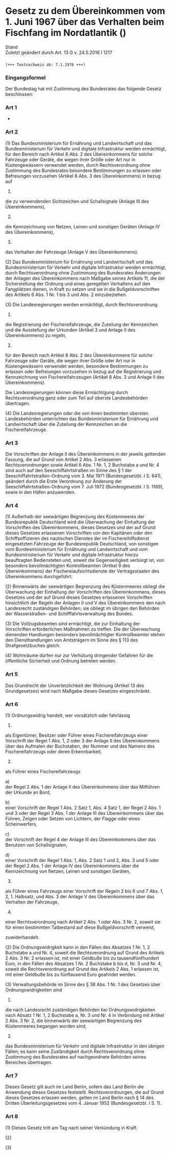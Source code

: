 Gesetz zu dem Übereinkommen vom 1. Juni 1967 über das Verhalten beim Fischfang im Nordatlantik ()
=================================================================================================

Stand  
Zuletzt geändert durch Art. 13 G v. 24.5.2016 I 1217

### 

```
(+++ Textnachweis ab: 7.1.1976 +++)
```

### Eingangsformel

Der Bundestag hat mit Zustimmung des Bundesrates das folgende Gesetz beschlossen:

### Art 1

-

### Art 2

(1) Das Bundesministerium für Ernährung und Landwirtschaft und das Bundesministerium für Verkehr und digitale Infrastruktur werden ermächtigt, für den Bereich nach Artikel 8 Abs. 2 des Übereinkommens für solche Fahrzeuge oder Geräte, die wegen ihrer Größe oder Art nur in Küstengewässern verwendet werden, durch Rechtsverordnung ohne Zustimmung des Bundesrates besondere Bestimmungen zu erlassen oder Befreiungen vorzusehen (Artikel 8 Abs. 3 des Übereinkommens) in bezug auf

1.  
die zu verwendenden Sichtzeichen und Schallsignale (Anlage III des Übereinkommens),

2.  
die Kennzeichnung von Netzen, Leinen und sonstigen Geräten (Anlage IV des Übereinkommens),

3.  
das Verhalten der Fahrzeuge (Anlage V des Übereinkommens).

(2) Das Bundesministerium für Ernährung und Landwirtschaft und das Bundesministerium für Verkehr und digitale Infrastruktur werden ermächtigt, durch Rechtsverordnung ohne Zustimmung des Bundesrates Änderungen der Anlagen des Übereinkommens nach Maßgabe seines Artikels 11, die der Sicherstellung der Ordnung und eines geregelten Verhaltens auf den Fangplätzen dienen, in Kraft zu setzen und sie in die Bußgeldvorschriften des Artikels 6 Abs. 1 Nr. 1 bis 3 und Abs. 2 einzubeziehen.

(3) Die Landesregierungen werden ermächtigt, durch Rechtsverordnung

1.  
die Registrierung der Fischereifahrzeuge, die Zuteilung der Kennzeichen und die Ausstellung der Urkunden (Artikel 3 und Anlage II des Übereinkommens) zu regeln,

2.  
für den Bereich nach Artikel 8 Abs. 2 des Übereinkommens für solche Fahrzeuge oder Geräte, die wegen ihrer Größe oder Art nur in Küstengewässern verwendet werden, besondere Bestimmungen zu erlassen oder Befreiungen vorzusehen in bezug auf die Registrierung und Kennzeichnung von Fischereifahrzeugen (Artikel 8 Abs. 3 und Anlage II des Übereinkommens).

Die Landesregierungen können diese Ermächtigung durch Rechtsverordnung ganz oder zum Teil auf oberste Landesbehörden übertragen.

(4) Die Landesregierungen oder die von ihnen bestimmten obersten Landesbehörden unterrichten das Bundesministerium für Ernährung und Landwirtschaft über die Zuteilung der Kennzeichen an die Fischereifahrzeuge.

### Art 3

Die Vorschriften der Anlage II des Übereinkommens in der jeweils geltenden Fassung, die auf Grund von Artikel 2 Abs. 3 erlassenen Rechtsverordnungen sowie Artikel 6 Abs. 1 Nr. 1, 2 Buchstabe a und Nr. 4 sind auch auf den Seeschiffahrtstraßen im Sinne des § 1 der Seeschiffahrtstraßen-Ordnung vom 3. Mai 1971 (Bundesgesetzbl. I S. 641), geändert durch die Erste Verordnung zur Änderung der Seeschiffahrtstraßen-Ordnung vom 7. Juli 1972 (Bundesgesetzbl. I S. 1169), sowie in den Häfen anzuwenden.

### Art 4

(1) Außerhalb der seewärtigen Begrenzung des Küstenmeeres der Bundesrepublik Deutschland wird die Überwachung der Einhaltung der Vorschriften des Übereinkommens, dieses Gesetzes und der auf Grund dieses Gesetzes erlassenen Vorschriften von den Kapitänen oder den Schiffsoffizieren des nautischen Dienstes der im Fischereihilfsdienst eingesetzten Fahrzeuge der Bundesrepublik Deutschland, von sonstigen vom Bundesministerium für Ernährung und Landwirtschaft und vom Bundesministerium für Verkehr und digitale Infrastruktur hierzu beauftragten Bediensteten und, soweit die Gegenseitigkeit verbürgt ist, von besonders bevollmächtigten Kontrollbeamten (Artikel 9 des Übereinkommens) der Fischereiaufsichtsdienste der Vertragsstaaten des Übereinkommens durchgeführt.

(2) Binnenwärts der seewärtigen Begrenzung des Küstenmeeres obliegt die Überwachung der Einhaltung der Vorschriften des Übereinkommens, dieses Gesetzes und der auf Grund dieses Gesetzes erlassenen Vorschriften hinsichtlich der Regeln der Anlagen II und V des Übereinkommens den nach Landesrecht zuständigen Behörden; sie obliegt im übrigen den Behörden der Wasserstraßen- und Schifffahrtsverwaltung des Bundes.

(3) Die Vollzugsbeamten sind ermächtigt, die zur Einhaltung der Vorschriften erforderlichen Maßnahmen zu treffen. Die der Überwachung dienenden Handlungen besonders bevollmächtigter Kontrollbeamter stehen den Diensthandlungen von Amtsträgern im Sinne des § 113 des Strafgesetzbuches gleich.

(4) Wohnräume dürfen nur zur Verhütung dringender Gefahren für die öffentliche Sicherheit und Ordnung betreten werden.

### Art 5

Das Grundrecht der Unverletzlichkeit der Wohnung (Artikel 13 des Grundgesetzes) wird nach Maßgabe dieses Gesetzes eingeschränkt.

### Art 6

(1) Ordnungswidrig handelt, wer vorsätzlich oder fahrlässig

1.  
als Eigentümer, Besitzer oder Führer eines Fischereifahrzeugs einer Vorschrift der Regel 1 Abs. 1, 2 oder 3 der Anlage II des Übereinkommens über das Aufmalen der Buchstaben, der Nummer und des Namens des Fischereifahrzeugs oder deren Erkennbarkeit,

2.  
als Führer eines Fischereifahrzeugs

a)  
der Regel 2 Abs. 1 der Anlage II des Übereinkommens über das Mitführen der Urkunde an Bord,

b)  
einer Vorschrift der Regel 1 Abs. 2 Satz 1, Abs. 4 Satz 1, der Regel 2 Abs. 1 und 3 oder der Regel 3 Abs. 1 der Anlage III des Übereinkommens über das Führen, Zeigen oder Setzen von Lichtern, der Flagge oder eines Scheinwerfers,

c)  
der Vorschrift der Regel 4 der Anlage III des Übereinkommens über das Benutzen von Schallsignalen,

d)  
einer Vorschrift der Regel 1 Abs. 1, Abs. 2 Satz 1 und 2, Abs. 3 und 5 oder der Regel 2 Abs. 1 der Anlage IV des Übereinkommens über die Kennzeichnung von Netzen, Leinen und sonstigen Geräten,

3.  
als Führer eines Fahrzeugs einer Vorschrift der Regeln 2 bis 6 und 7 Abs. 1, 2, 1. Halbsatz, und Abs. 3 der Anlage V des Übereinkommens über das Verhalten der Fahrzeuge,

4.  
einer Rechtsverordnung nach Artikel 2 Abs. 1 oder Abs. 3 Nr. 2, soweit sie für einen bestimmten Tatbestand auf diese Bußgeldvorschrift verweist,

zuwiderhandelt.

(2) Die Ordnungswidrigkeit kann in den Fällen des Absatzes 1 Nr. 1, 2 Buchstabe a und Nr. 4, soweit die Rechtsverordnung auf Grund des Artikels 2 Abs. 3 Nr. 2 erlassen ist, mit einer Geldbuße bis zu tausendfünfhundert Euro, in den Fällen des Absatzes 1 Nr. 2 Buchstabe b bis d, Nr. 3 und Nr. 4, soweit die Rechtsverordnung auf Grund des Artikels 2 Abs. 1 erlassen ist, mit einer Geldbuße bis zu fünftausend Euro geahndet werden.

(3) Verwaltungsbehörde im Sinne des § 36 Abs. 1 Nr. 1 des Gesetzes über Ordnungswidrigkeiten sind

1.  
die nach Landesrecht zuständigen Behörden bei Ordnungswidrigkeiten nach Absatz 1 Nr. 1, 2 Buchstabe a, Nr. 3 und Nr. 4 in Verbindung mit Artikel 2 Abs. 3 Nr. 2, die binnenwärts der seewärtigen Begrenzung des Küstenmeeres begangen worden sind,

2.  
das Bundesministerium für Verkehr und digitale Infrastruktur in den übrigen Fällen; es kann seine Zuständigkeit durch Rechtsverordnung ohne Zustimmung des Bundesrates auf nachgeordnete Behörden seines Bereiches übertragen.

### Art 7

Dieses Gesetz gilt auch im Land Berlin, sofern das Land Berlin die Anwendung dieses Gesetzes feststellt. Rechtsverordnungen, die auf Grund dieses Gesetzes erlassen werden, gelten im Land Berlin nach § 14 des Dritten Überleitungsgesetzes vom 4. Januar 1952 (Bundesgesetzbl. I S. 1).

### Art 8

(1) Dieses Gesetz tritt am Tag nach seiner Verkündung in Kraft.

(2)

(3)
